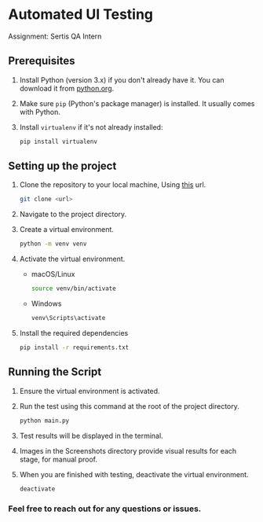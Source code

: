 # Automated UI Testing
Assignment: Sertis QA Intern

## Prerequisites

1. Install Python (version 3.x) if you don't already have it. You can download it from [python.org](https://www.python.org/).
2. Make sure `pip` (Python's package manager) is installed. It usually comes with Python.
3. Install `virtualenv` if it's not already installed:

   ```bash
   pip install virtualenv

## Setting up the project

1. Clone the repository to your local machine, Using [this](https://github.com/TungDude/Automated-Testing.git) url.
   
   ```bash
   git clone <url>
   
3. Navigate to the project directory.
4. Create a virtual environment.
   
   ```bash
   python -m venv venv
   
5. Activate the virtual environment.
   
   - macOS/Linux
     
     ```bash
     source venv/bin/activate
     
   - Windows
     
     ```bash
     venv\Scripts\activate
     
7. Install the required dependencies
     ```bash
     pip install -r requirements.txt

## Running the Script

1. Ensure the virtual environment is activated.
2. Run the test using this command at the root of the project directory.
   
   ```bash
   python main.py

3. Test results will be displayed in the terminal.
4. Images in the Screenshots directory provide visual results for each stage, for manual proof.
5. When you are finished with testing, deactivate the virtual environment.
   
   ```bash
   deactivate

### Feel free to reach out for any questions or issues.
